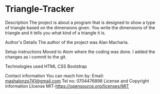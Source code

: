 # Triangle-Tracker
 
Description
The project is about a program that is designed to show a type of triangle based on the dimensions given. You write the dimensions of the triangle and it tells you what kind of a triangle it is.
 
Author's Details
The author of the project was Alan Macharia.
 
Setup instructions
Moved to Atom where the coding was done.
I added the changes as i commit to the git.
 
Technologies used
HTML
CSS
Bootstrap
 
Contact information
 You can reach him by:
 Email: mashalonzo741@gmail.com
 Tel no: 0704476898
 License and Copyright information
 LIcense MIT-https://opensource.org/licenses/MIT
